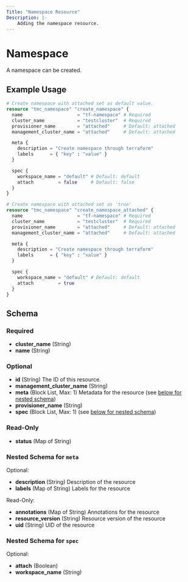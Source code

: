```yaml
---
Title: "Namespace Resource"
Description: |-
    Adding the namespace resource.
---
```


# Namespace

A namespace can be created.

## Example Usage

```terraform
# Create namespace with attached set as default value.
resource "tmc_namespace" "create_namespace" {
  name                    = "tf-namespace" # Required
  cluster_name            = "testcluster"  # Required
  provisioner_name        = "attached"     # Default: attached
  management_cluster_name = "attached"     # Default: attached

  meta {
    description = "Create namespace through terraform"
    labels      = { "key" : "value" }
  }

  spec {
    workspace_name = "default" # Default: default
    attach         = false     # Default: false
  }
}

# Create namespace with attached set as 'true'
resource "tmc_namespace" "create_namespace_attached" {
  name                    = "tf-namespace" # Required
  cluster_name            = "testcluster"  # Required
  provisioner_name        = "attached"     # Default: attached
  management_cluster_name = "attached"     # Default: attached

  meta {
    description = "Create namespace through terraform"
    labels      = { "key" : "value" }
  }

  spec {
    workspace_name = "default" # Default: default
    attach         = true
  }
}
```

<!-- schema generated by tfplugindocs -->
## Schema

### Required

- **cluster_name** (String)
- **name** (String)

### Optional

- **id** (String) The ID of this resource.
- **management_cluster_name** (String)
- **meta** (Block List, Max: 1) Metadata for the resource (see [below for nested schema](#nestedblock--meta))
- **provisioner_name** (String)
- **spec** (Block List, Max: 1) (see [below for nested schema](#nestedblock--spec))

### Read-Only

- **status** (Map of String)

<a id="nestedblock--meta"></a>
### Nested Schema for `meta`

Optional:

- **description** (String) Description of the resource
- **labels** (Map of String) Labels for the resource

Read-Only:

- **annotations** (Map of String) Annotations for the resource
- **resource_version** (String) Resource version of the resource
- **uid** (String) UID of the resource


<a id="nestedblock--spec"></a>
### Nested Schema for `spec`

Optional:

- **attach** (Boolean)
- **workspace_name** (String)